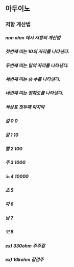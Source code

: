 ## 아두이노

### 저항 계산법
##### nnn ohm 에서 저항의 계산법
##### 첫번쨰 띠는 10의 자리를 나타낸다.
##### 두번쨰 띠는 일의 자리를 나타낸다.
##### 세번째 띠는 승 수를 나타낸다.
##### 네번째 띠는 정확도를 나타낸다.
##### 색상표 첫두때 마지막
##### 검 0 0   
##### 갈 1 10
##### 빨 2 100
##### 주 3 1000
##### 노 4 10000
##### 초 5
##### 파 6
##### 남 7
##### 보 8
##### ex) 330ohm 주주갈
##### ex) 10kohm 갈검주
